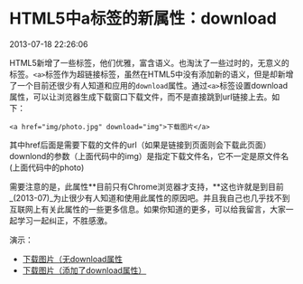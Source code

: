 # HTML5中a标签的新属性：download
2013-07-18 22:26:06


HTML5新增了一些标签，他们优雅，富含语义。也淘汰了一些过时的，无意义的标签。`<a>`标签作为超链接标签，虽然在HTML5中没有添加新的语义，但是却新增了一个目前还很少有人知道和应用的`download`属性。通过`<a>`标签设置download属性，可以让浏览器生成下载窗口下载文件，而不是直接跳到url链接上去。如下：

    <a href="img/photo.jpg" download="img">下载图片</a>

其中href后面是需要下载的文件的url（如果是链接到页面则会下载此页面）downlond的参数（上面代码中的img）是指定下载文件名，它不一定是原文件名(上面代码中的photo)

需要注意的是，此属性**目前只有Chrome浏览器才支持，**这也许就是到目前_(2013-07)_为止很少有人知道和使用此属性的原因吧。并且我自己也几乎找不到互联网上有关此属性的一些更多信息。如果你知道的更多，可以给我留言，大家一起学习一起纠正，不胜感激。

演示：

- <a href="http://huangyang.qiniudn.com/poster.jpg">下载图片（无download属性</a>
- <a href="http://huangyang.qiniudn.com/poster.jpg" download="img">下载图片（添加了download属性）</a>
